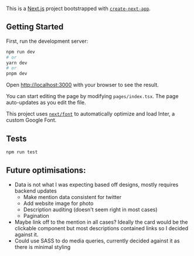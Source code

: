This is a [Next.js](https://nextjs.org/) project bootstrapped with [`create-next-app`](https://github.com/vercel/next.js/tree/canary/packages/create-next-app).

## Getting Started

First, run the development server:

```bash
npm run dev
# or
yarn dev
# or
pnpm dev
```

Open [http://localhost:3000](http://localhost:3000) with your browser to see the result.

You can start editing the page by modifying `pages/index.tsx`. The page auto-updates as you edit the file.

This project uses [`next/font`](https://nextjs.org/docs/basic-features/font-optimization) to automatically optimize and load Inter, a custom Google Font.

## Tests

```bash
npm run test

```

## Future optimisations:

- Data is not what I was expecting based off designs, mostly requires backend updates
  - Make mention data consistent for twitter
  - Add website image for photo
  - Description auditing (doesn't seem right in most cases)
  - Pagination
- Maybe link off to the mention in all cases? Ideally the card would be the clickable component but most descriptions contained links so I decided against it.
- Could use SASS to do media queries, currently decided against it as there is minimal styling
